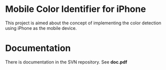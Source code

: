 # Mobile Color Identifier for iPhone #
This project is aimed about the concept of implementing the color detection using iPhone as the mobile device.

# Documentation #
There is documentation in the SVN repository. See **doc.pdf**